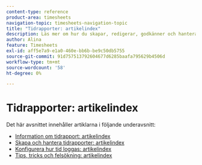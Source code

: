 ```yaml
---
content-type: reference
product-area: timesheets
navigation-topic: timesheets-navigation-topic
title: "Tidrapporter: artikelindex"
description: Läs mer om hur du skapar, redigerar, godkänner och hanterar tidrapporter, tidrapportprofiler och timtyper i följande avsnitt.
author: Alina
feature: Timesheets
exl-id: aff5e7a9-e1a0-460e-bb6b-be9c50db5755
source-git-commit: 91d757513792604677d6285baafa795629b4506d
workflow-type: tm+mt
source-wordcount: '58'
ht-degree: 0%

---
```


# Tidrapporter: artikelindex

<!-- Audited: 12/2023 -->

Det här avsnittet innehåller artiklarna i följande underavsnitt:

* [Information om tidrapport: artikelindex](../timesheets/timesheets/timesheets.md)
* [Skapa och hantera tidrapporter: artikelindex](../timesheets/create-and-manage-timesheets/create-and-manage-timesheets.md)
* [Konfigurera hur tid loggas: artikelindex](../timesheets/config-timesheet-prefs/configure-timesheet-preferences.md)
* [Tips, tricks och felsökning: artikelindex](../timesheets/tips-tricks-and-troubleshooting/tips-tricks-and-troubleshooting-timesheets.md)
